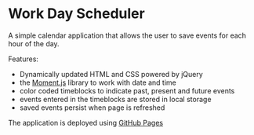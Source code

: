 # Work Day Scheduler

A simple calendar application that allows the user to save events for each hour of the day. 

Features: 
- Dynamically updated HTML and CSS powered by jQuery 
- the [Moment.js](https://momentjs.com/) library to work with date and time
- color coded timeblocks to indicate past, present and future events
- events entered in the timeblocks are stored in local storage 
- saved events persist when page is refreshed


The application is deployed using [GitHub Pages](http://startanant.github.io/work-day-scheduler)